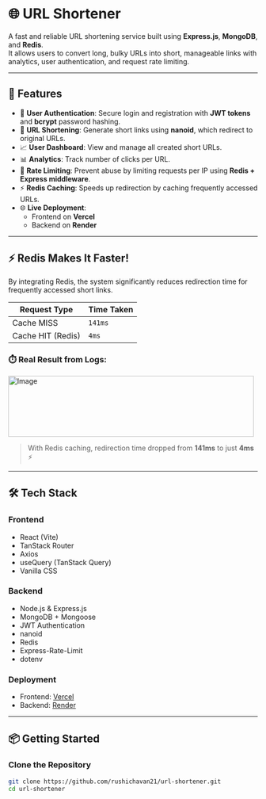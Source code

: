 # 🌐 URL Shortener

A fast and reliable URL shortening service built using **Express.js**, **MongoDB**, and **Redis**.  
It allows users to convert long, bulky URLs into short, manageable links with analytics, user authentication, and request rate limiting.

---

## 🚀 Features

- 🔐 **User Authentication**: Secure login and registration with **JWT tokens** and **bcrypt** password hashing.
- 🔗 **URL Shortening**: Generate short links using **nanoid**, which redirect to original URLs.
- 📈 **User Dashboard**: View and manage all created short URLs.
- 📊 **Analytics**: Track number of clicks per URL.
- 🚦 **Rate Limiting**: Prevent abuse by limiting requests per IP using **Redis + Express middleware**.
- ⚡ **Redis Caching**: Speeds up redirection by caching frequently accessed URLs.
- 🌐 **Live Deployment**:
  - Frontend on **Vercel**
  - Backend on **Render**

---

## ⚡ Redis Makes It Faster!

By integrating Redis, the system significantly reduces redirection time for frequently accessed short links.

| Request Type     | Time Taken |
|------------------|------------|
| Cache MISS       | `141ms`    |
| Cache HIT (Redis)| `4ms`      |

### ⏱️ Real Result from Logs:


<img width="496" height="123" alt="Image" src="https://github.com/user-attachments/assets/d35cbe8c-76e0-4c03-b749-cd8ae5e9156a" />

> With Redis caching, redirection time dropped from **141ms** to just **4ms** ⚡

---

## 🛠️ Tech Stack

### **Frontend**
- React (Vite)
- TanStack Router
- Axios
- useQuery (TanStack Query)
- Vanilla CSS

### **Backend**
- Node.js & Express.js
- MongoDB + Mongoose
- JWT Authentication
- nanoid
- Redis
- Express-Rate-Limit
- dotenv

### **Deployment**
- Frontend: [Vercel](https://vercel.com/)
- Backend: [Render](https://render.com/)

---

## 📦 Getting Started

### Clone the Repository
```bash
git clone https://github.com/rushichavan21/url-shortener.git
cd url-shortener
